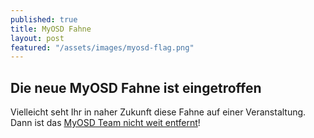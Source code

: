```yaml
---
published: true
title: MyOSD Fahne
layout: post
featured: "/assets/images/myosd-flag.png"
---
```



## Die neue MyOSD Fahne ist eingetroffen

Vielleicht seht Ihr in naher Zukunft diese Fahne auf einer Veranstaltung. Dann ist das [MyOSD Team nicht weit entfernt](/team)!
